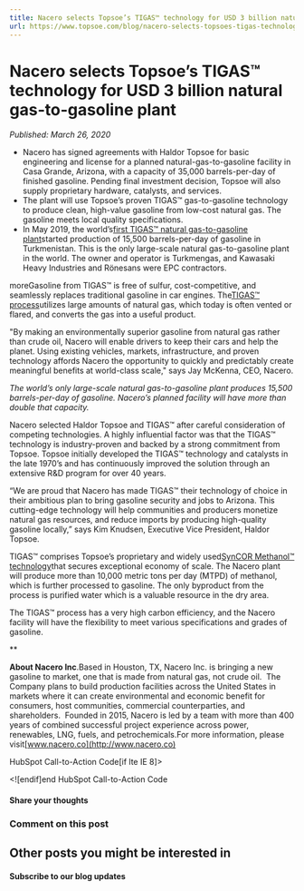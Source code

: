 ```yaml
---
title: Nacero selects Topsoe’s TIGAS™ technology for USD 3 billion natural gas-to-gasoline plant
url: https://www.topsoe.com/blog/nacero-selects-topsoes-tigas-technology-for-usd-3-billion-natural-gas-to-gasoline-plant#main-content
---
```


# Nacero selects Topsoe’s TIGAS™ technology for USD 3 billion natural gas-to-gasoline plant

*Published: March 26, 2020*

- Nacero has signed agreements with Haldor Topsoe for basic engineering and license for a planned natural-gas-to-gasoline facility in Casa Grande, Arizona, with a capacity of 35,000 barrels-per-day of finished gasoline. Pending final investment decision, Topsoe will also supply proprietary hardware, catalysts, and services.
- The plant will use Topsoe’s proven TIGAS™ gas-to-gasoline technology to produce clean, high-value gasoline from low-cost natural gas. The gasoline meets local quality specifications.
- In May 2019, the world’s[first TIGAS™ natural gas-to-gasoline plant](/worlds-only-natural-gas-to-gasoline-plant-in-operation-in-turkmenistan)started production of 15,500 barrels-per-day of gasoline in Turkmenistan. This is the only large-scale natural gas-to-gasoline plant in the world. The owner and operator is Turkmengas, and Kawasaki Heavy Industries and Rönesans were EPC contractors.

moreGasoline from TIGAS™ is free of sulfur, cost-competitive, and seamlessly replaces traditional gasoline in car engines. The[TIGAS™ process](/worlds-only-natural-gas-to-gasoline-plant-in-operation-in-turkmenistan)utilizes large amounts of natural gas, which today is often vented or flared, and converts the gas into a useful product.

"By making an environmentally superior gasoline from natural gas rather than crude oil, Nacero will enable drivers to keep their cars and help the planet. Using existing vehicles, markets, infrastructure, and proven technology affords Nacero the opportunity to quickly and predictably create meaningful benefits at world-class scale," says Jay McKenna, CEO, Nacero.

*The world’s only large-scale natural gas-to-gasoline plant produces 15,500 barrels-per-day of gasoline. Nacero’s planned facility will have more than double that capacity.*

Nacero selected Haldor Topsoe and TIGAS™ after careful consideration of competing technologies. A highly influential factor was that the TIGAS™ technology is industry-proven and backed by a strong commitment from Topsoe. Topsoe initially developed the TIGAS™ technology and catalysts in the late 1970’s and has continuously improved the solution through an extensive R&D program for over 40 years.

“We are proud that Nacero has made TIGAS™ their technology of choice in their ambitious plan to bring gasoline security and jobs to Arizona. This cutting-edge technology will help communities and producers monetize natural gas resources, and reduce imports by producing high-quality gasoline locally,” says Kim Knudsen, Executive Vice President, Haldor Topsoe.

TIGAS™ comprises Topsoe’s proprietary and widely used[SynCOR Methanol™ technology](https://www.topsoe.com/products/syncor-methanoltm)that secures exceptional economy of scale. The Nacero plant will produce more than 10,000 metric tons per day (MTPD) of methanol, which is further processed to gasoline. The only byproduct from the process is purified water which is a valuable resource in the dry area.

The TIGAS™ process has a very high carbon efficiency, and the Nacero facility will have the flexibility to meet various specifications and grades of gasoline.

**

**About Nacero Inc**.Based in Houston, TX, Nacero Inc. is bringing a new gasoline to market, one that is made from natural gas, not crude oil.  The Company plans to build production facilities across the United States in markets where it can create environmental and economic benefit for consumers, host communities, commercial counterparties, and shareholders.  Founded in 2015, Nacero is led by a team with more than 400 years of combined successful project experience across power, renewables, LNG, fuels, and petrochemicals.For more information, please visit[www.nacero.co](http://www.nacero.co)

HubSpot Call-to-Action Code[if lte IE 8]><div id="hs-cta-ie-element"></div><![endif][](https://cta-redirect.hubspot.com/cta/redirect/2115834/1a1b276a-ef27-42bf-b784-00656aa20061)end HubSpot Call-to-Action Code

#### Share your thoughts

### Comment on this post

## Other posts you might be interested in

#### Subscribe to our blog updates